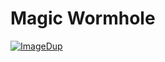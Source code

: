 # Magic Wormhole
[![ImageDup](https://github.com/kmulvey/wormhole/actions/workflows/release_build.yml/badge.svg)](https://github.com/kmulvey/wormhole/actions/workflows/release_build.yml)
